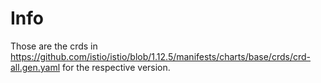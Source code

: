 # Info

Those are the crds in https://github.com/istio/istio/blob/1.12.5/manifests/charts/base/crds/crd-all.gen.yaml for the respective version.